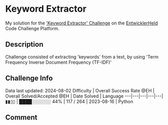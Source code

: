 # Keyword Extractor

My solution for the ['Keyword Extractor' Challenge](https://platform.entwicklerheld.de/challenge/keyword-extractor?technology=Python) on the [EntwicklerHeld](https://platform.entwicklerheld.de/) Code Challenge Platform.

## Description
Challenge consisted of extracting 'keywords' from a text, by using 'Term Frequency Inverse Document Frequency (TF-IDF)'

## Challenge Info
Data last updated: 2024-08-02
Difficulty | Overall Success Rate @EH | Overall Solved/Accepted @EH | Date Solved | Language
---|---|---|---|---|
▮▮▯▯ | ████░░░░░░ 44% | 117 / 264 | 2023-08-16 | Python

## Comment
